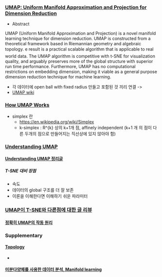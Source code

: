 
### [UMAP: Uniform Manifold Approximation and Projection for Dimension Reduction](https://arxiv.org/pdf/1802.03426.pdf)



- Abstract

 UMAP (Uniform Manifold Approximation and Projection) is a novel manifold learning technique for dimension reduction. UMAP is constructed
from a theoretical framework based in Riemannian geometry and algebraic topology. e result is a practical scalable algorithm that is applicable to real world data. The UMAP algorithm is competitive with t-SNE for visualization quality, and arguably preserves more of the global structure with superior run time performance. Furthermore, UMAP has no computational restrictions on embedding dimension, making it viable as a general purpose dimension reduction technique for machine learning.


- 각 데이터에 open ball with fixed radius 만들고  포함된 것 끼리 연결 -> 
- [UMAP wiki](https://en.wikipedia.org/wiki/Nonlinear_dimensionality_reduction#Uniform_manifold_approximation_and_projection)

### [How UMAP Works](https://umap-learn.readthedocs.io/en/latest/how_umap_works.html#how-umap-works)

 - simplex 란
   - https://en.wikipedia.org/wiki/Simplex
   - k-simplex : R^{k} 상의 k+1개 점, affinely independent (k+1 개 의 점이 다른 두개의 점으로 만들어지는 직선상에 있지 않아야 함)

### [Understanding UMAP](https://pair-code.github.io/understanding-umap/)


#### [Understanding UMAP 정리글](https://m.blog.naver.com/myohyun/222421460444)


##### T-SNE 대비 장점
- 속도
- 데이터의 global 구조를 더 잘 보존
- 이론을 이해한다면 이해하기 쉬운 파라미터



### [UMAP이 T-SNE와 다른점에 대한 글 리뷰](https://data-newbie.tistory.com/295)

#### [정확히 UMAP의 작동 원리](https://ichi.pro/ko/jeonghwaghi-umapui-jagdong-wonli-21865746536040)




### Supplementary

#### [Topology](https://en.wikipedia.org/wiki/Topology)
- 

#### [미분다양체를 사용한 데이터 분석, Manifold learning](https://namu.wiki/w/%EC%9C%84%EC%83%81%20%EB%8D%B0%EC%9D%B4%ED%84%B0%EB%B6%84%EC%84%9D#toc)
